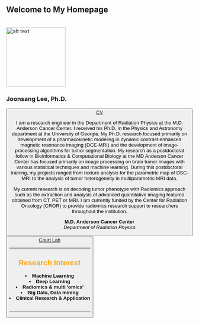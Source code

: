 ## Welcome to My Homepage
<br> <img src="https://www.mdanderson.org/content/mda/en/research/departments-labs-institutes/labs/court-laboratory/lab-members/jcr:content/mainparsys/columns/column1/textimage_924724179.resize.jpg/1522770082405.jpg" alt="alt text" title="Title"  height="160" width="160" />
### Joonsang Lee, Ph.D. 
<button name="button"><a href="https://aznets.github.io/jslee/"> CV </a> <br>

I am a research engineer in the Department of Radiation Physics at the M.D. Anderson Cancer Center.
I received his Ph.D. in the Physics and Astronomy department at the University of Georgia. My Ph.D. research focused primarily on development of a pharmacokinetic modeling in dynamic contrast-enhanced magnetic resonance imaging (DCE-MRI) and the development of image-processing algorithms for tumor segmentation. My research as a postdoctoral follow in Bioinformatics & Computational Biology at the MD Anderson Cancer Center has focused primarily on image processing on brain tumor images with various statistical techniques and machine learning. During this postdoctoral training, my projects ranged from texture analysis for the parametric map of DSC-MRI to the analysis of tumor heterogeneity in multiparametric MRI data.

My current research is on decoding tumor phenotype with Radiomics approach such as the extraction and analysis of advanced quantitative imaging features obtained from CT, PET or MRI. I am currently funded by the Center for Radiation Oncology (CROR) to provide radiomics research support to researchers throughout the institution.

**M.D. Anderson Cancer Center** <br>
_Department of Radiation Physics_ <br>
<button name="button"><a href="https://www.mdanderson.org/research/departments-labs-institutes/labs/court-laboratory/lab-members.html"> Court Lab </a>

---

## <span style="color:orange"> Research Interest </span>

  <li>
    <i class="fa-li fa fa-minus"></i>
    <b> Machine Learning </b>
  <li>
    <i class="fa-li fa fa-minus"></i>
    <b> Deep Learning </b>
  <li>
    <i class="fa-li fa fa-minus"></i>
    <b> Radiomics & multi 'omics' </b>
  <li>
    <i class="fa-li fa fa-minus"></i>
    <b> Big Data, Data mining </b>
  <li>
    <i class="fa-li fa fa-minus"></i>
    <b> Clinical Research & Application </b> </li>
<br>

---

